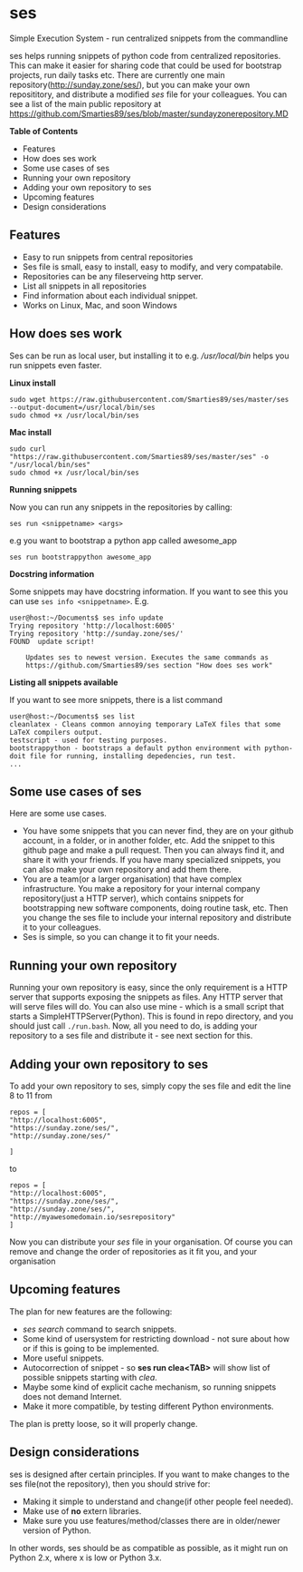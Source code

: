 ses
===

Simple Execution System - run centralized snippets from the commandline

ses helps running snippets of python code from centralized repositories. This can make it easier for sharing code that could be used for bootstrap projects, run daily tasks etc. There are currently one main repository(http://sunday.zone/ses/), but you can make your own reposititory, and distribute a modified *ses* file for your colleagues. You can see a list of the main public repository at https://github.com/Smarties89/ses/blob/master/sundayzonerepository.MD

**Table of Contents**

- Features
- How does ses work
- Some use cases of ses
- Running your own repository
- Adding your own repository to ses
- Upcoming features
- Design considerations


Features
--------

- Easy to run snippets from central repositories
- Ses file is small, easy to install, easy to modify, and very compatabile.
- Repositories can be any fileserveing http server.
- List all snippets in all repositories
- Find information about each individual snippet.
- Works on Linux, Mac, and soon Windows

How does ses work
-----------------
Ses can be run as local user, but installing it to e.g. */usr/local/bin* helps you run snippets even faster.

**Linux install**

```
sudo wget https://raw.githubusercontent.com/Smarties89/ses/master/ses --output-document=/usr/local/bin/ses
sudo chmod +x /usr/local/bin/ses
```

**Mac install**
```
sudo curl "https://raw.githubusercontent.com/Smarties89/ses/master/ses" -o "/usr/local/bin/ses"
sudo chmod +x /usr/local/bin/ses
```

**Running snippets**

Now you can run any snippets in the repositories by calling:

```
ses run <snippetname> <args>
```

e.g you want to bootstrap a python app called awesome_app
```
ses run bootstrappython awesome_app
```

**Docstring information**

Some snippets may have docstring information. If you want to see this you can use ```ses info <snippetname>```. E.g.
```
user@host:~/Documents$ ses info update
Trying repository 'http://localhost:6005'
Trying repository 'http://sunday.zone/ses/'
FOUND  update script!

    Updates ses to newest version. Executes the same commands as
    https://github.com/Smarties89/ses section "How does ses work"
```

**Listing all snippets available**

If you want to see more snippets, there is a list command
```
user@host:~/Documents$ ses list
cleanlatex - Cleans common annoying temporary LaTeX files that some LaTeX compilers output.
testscript - used for testing purposes.
bootstrappython - bootstraps a default python environment with python-doit file for running, installing depedencies, run test.
...
``` 

Some use cases of ses
---------------------
Here are some use cases.

* You have some snippets that you can never find, they are on your github account, in a folder, or in another folder, etc. Add the snippet to this github page and make a pull request. Then you can always find it, and share it with your friends. If you have many specialized snippets, you can also make your own repository and add them there.
* You are a team(or a larger organisation) that have complex infrastructure. You make a repository for your internal company repository(just a HTTP server), which contains snippets for bootstrapping new software components, doing routine task, etc. Then you change the ses file to include your internal repository and distribute it to your colleagues.
* Ses is simple, so you can change it to fit your needs.


Running your own repository
---------------------------

Running your own repository is easy, since the only requirement is a HTTP server that supports exposing the snippets as files. Any HTTP server that will serve files will do. You can also use mine - which is a small script that starts a SimpleHTTPServer(Python). This is found in repo directory, and you should just call ```./run.bash```. Now, all you need to do, is adding your repository to a ses file and distribute it - see next section for this.


Adding your own repository to ses
---------------------------------

To add your own repository to ses, simply copy the ses file and edit the line 8 to 11 from
```
repos = [
"http://localhost:6005",
"https://sunday.zone/ses/",
"http://sunday.zone/ses/"

]
```
to
```
repos = [
"http://localhost:6005",
"https://sunday.zone/ses/",
"http://sunday.zone/ses/",
"http://myawesomedomain.io/sesrepository"
]
```
Now you can distribute your *ses* file in your organisation. Of course you can remove and change the order of repositories as it fit you, and your organisation

Upcoming features
-----------------

The plan for new features are the following:

* *ses search* command to search snippets.
* Some kind of usersystem for restricting download - not sure about how or if this is going to be implemented.
* More useful snippets.
* Autocorrection of snippet - so **ses run clea\<TAB\>** will show list of possible snippets starting with *clea*.
* Maybe some kind of explicit cache mechanism, so running snippets does not demand Internet.
* Make it more compatible, by testing different Python environments.

The plan is pretty loose, so it will properly change.

Design considerations
---------------------

ses is designed after certain principles. If you want to make changes to the ses file(not the repository), then you should strive for:

* Making it simple to understand and change(if other people feel needed).
* Make use of **no** extern libraries.
* Make sure you use features/method/classes there are in older/newer version of Python.

In other words, ses should be as compatible as possible, as it might run on Python 2.x, where x is low or Python 3.x.

